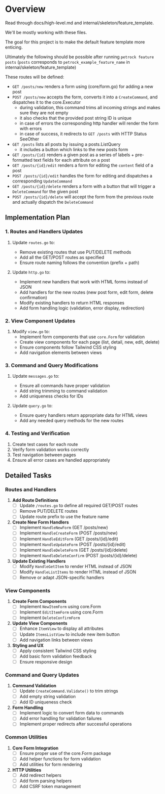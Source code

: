 # Overview

Read through docs/high-level.md and internal/skeleton/feature_template.

We'll be mostly working with these files.

The goal for this project is to make the default feature template more enticing.

Ultimately the following should be possible after running `petrock feature posts` (`posts` corresponds to `petrock_example_feature_name` in internal/skeleton/feature_template)

These routes will be defined:

- `GET /posts/new` renders a form using (core/form.go) for adding a new post
- `POST /posts/new` accepts the form, converts it into a `CreateCommand`, and dispatches it to the core.Executor
  - during validation, this command trims all incoming strings and makes sure they are not empty
  - it also checks that the provided post string ID is unique
  - in case of errors the corresponding http handler will render the form with errors
  - in case of success, it redirects to `GET /posts` with HTTP Status SeeOther
- `GET /posts` lists all posts by issuing a posts.ListQuery
  - it includes a button which links to the new posts form
- `GET /posts/{id}` renders a given post as a series of labels + pre-formatted text fields for each attribute on a post
- `GET /posts/{id}/edit` renders a form for editing the `content` field of a post
- `POST /posts/{id}/edit` handles the form for editing and dispatches a corresponding `UpdateCommand`
- `GET /posts/{id}/delete` renders a form with a button that will trigger a `DeleteCommand` for the given post
- `POST /posts/{id}/delete` will accept the form from the previous route and actually dispatch the `DeleteCommand`

## Implementation Plan

### 1. Routes and Handlers Updates

1. Update `routes.go` to:
   - Remove existing routes that use PUT/DELETE methods
   - Add all the GET/POST routes as specified
   - Ensure route naming follows the convention (prefix + path)

2. Update `http.go` to:
   - Implement new handlers that work with HTML forms instead of JSON
   - Add handlers for the new routes (new post form, edit form, delete confirmation)
   - Modify existing handlers to return HTML responses
   - Add form handling logic (validation, error display, redirection)

### 2. View Component Updates

1. Modify `view.go` to:
   - Implement form components that use `core.Form` for validation
   - Create view components for each page (list, detail, new, edit, delete)
   - Ensure components follow Tailwind CSS styling
   - Add navigation elements between views

### 3. Command and Query Modifications

1. Update `messages.go` to:
   - Ensure all commands have proper validation
   - Add string trimming to command validation
   - Add uniqueness checks for IDs

2. Update `query.go` to:
   - Ensure query handlers return appropriate data for HTML views
   - Add any needed query methods for the new routes

### 4. Testing and Verification

1. Create test cases for each route
2. Verify form validation works correctly
3. Test navigation between pages
4. Ensure all error cases are handled appropriately

## Detailed Tasks

### Routes and Handlers

1. **Add Route Definitions**
   - [ ] Update `/routes.go` to define all required GET/POST routes
   - [ ] Remove PUT/DELETE routes
   - [ ] Update route prefix to use the feature name

2. **Create New Form Handlers**
   - [ ] Implement `HandleNewForm` (GET /posts/new)
   - [ ] Implement `HandleCreateForm` (POST /posts/new)
   - [ ] Implement `HandleEditForm` (GET /posts/{id}/edit)
   - [ ] Implement `HandleUpdateForm` (POST /posts/{id}/edit)
   - [ ] Implement `HandleDeleteForm` (GET /posts/{id}/delete)
   - [ ] Implement `HandleDeleteConfirm` (POST /posts/{id}/delete)

3. **Update Existing Handlers**
   - [ ] Modify `HandleGetItem` to render HTML instead of JSON
   - [ ] Modify `HandleListItems` to render HTML instead of JSON
   - [ ] Remove or adapt JSON-specific handlers

### View Components

1. **Create Form Components**
   - [ ] Implement `NewItemForm` using core.Form
   - [ ] Implement `EditItemForm` using core.Form
   - [ ] Implement `DeleteConfirmForm` 

2. **Update View Components**
   - [ ] Enhance `ItemView` to display all attributes
   - [ ] Update `ItemsListView` to include new item button
   - [ ] Add navigation links between views

3. **Styling and UX**
   - [ ] Apply consistent Tailwind CSS styling
   - [ ] Add basic form validation feedback
   - [ ] Ensure responsive design

### Command and Query Updates

1. **Command Validation**
   - [ ] Update `CreateCommand.Validate()` to trim strings
   - [ ] Add empty string validation
   - [ ] Add ID uniqueness check

2. **Form Handling**
   - [ ] Implement logic to convert form data to commands
   - [ ] Add error handling for validation failures
   - [ ] Implement proper redirects after successful operations

### Common Utilities

1. **Core Form Integration**
   - [ ] Ensure proper use of the core.Form package
   - [ ] Add helper functions for form validation
   - [ ] Add utilities for form rendering

2. **HTTP Utilities**
   - [ ] Add redirect helpers
   - [ ] Add form parsing helpers
   - [ ] Add CSRF token management
